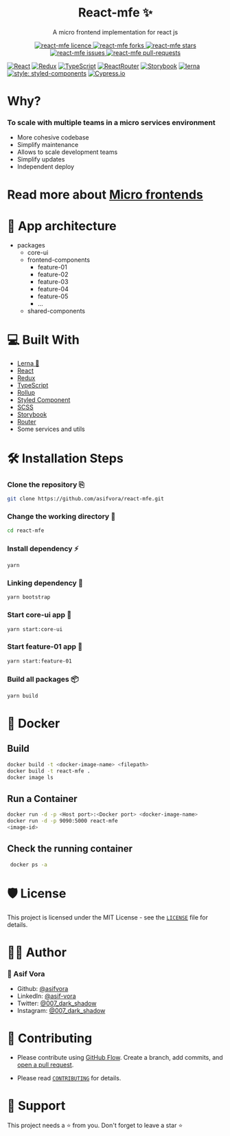 <h1 align="center">React-mfe ✨️</h1>
<p align="center">A micro frontend implementation for react js</p>

<p align="center">
<a href="https://github.com/asifvora/react-mfe/blob/master/LICENSE" target="blank">
<img src="https://img.shields.io/github/license/asifvora/react-mfe?style=flat-square" alt="react-mfe licence" />
</a>
<a href="https://github.com/asifvora/react-mfe/fork" target="blank">
<img src="https://img.shields.io/github/forks/asifvora/react-mfe?style=flat-square" alt="react-mfe forks"/>
</a>
<a href="https://github.com/asifvora/react-mfe/stargazers" target="blank">
<img src="https://img.shields.io/github/stars/asifvora/react-mfe?style=flat-square" alt="react-mfe stars"/>
</a>
<a href="https://github.com/asifvora/react-mfe/issues" target="blank">
<img src="https://img.shields.io/github/issues/asifvora/react-mfe?style=flat-square" alt="react-mfe issues"/>
</a>
<a href="https://github.com/asifvora/react-mfe/pulls" target="blank">
<img src="https://img.shields.io/github/issues-pr/asifvora/react-mfe?style=flat-square" alt="react-mfe pull-requests"/>
</p>

[![React](https://img.shields.io/badge/React-20232A?style=for-the-badge&logo=react&logoColor=61DAFB)](https://reactjs.org/)
[![Redux](https://img.shields.io/badge/Redux-593D88?style=for-the-badge&logo=redux&logoColor=white)](https://redux.js.org/)
[![TypeScript](https://img.shields.io/badge/TypeScript-007ACC?style=for-the-badge&logo=typescript&logoColor=white)](https://www.typescriptlang.org/)
[![ReactRouter](https://img.shields.io/badge/React_Router-CA4245?style=for-the-badge&logo=react-router&logoColor=white)](https://reactrouter.com/)
[![Storybook](https://img.shields.io/badge/storybook-FF4785?style=for-the-badge&logo=storybook&logoColor=white)](https://storybook.js.org/)
[![lerna](https://img.shields.io/badge/Lerna-blueviolet?style=for-the-badge&logo=lerna&logoColor=white)](https://lerna.js.org/)
[![style: styled-components](https://img.shields.io/badge/style-%F0%9F%92%85%20styled--components-orange.svg?colorB=daa357&colorA=db748e)](https://github.com/styled-components/styled-components)
[![Cypress.io](https://img.shields.io/badge/tested%20with-Cypress-04C38E.svg)](https://www.cypress.io/)




# Why?
### To scale with multiple teams in a micro services environment

- More cohesive codebase
- Simplify maintenance
- Allows to scale development teams
- Simplify updates
- Independent deploy

# Read more about <a href="https://microfrontends.com/ ">Micro frontends</a>


# 📖  App architecture 

- packages
    - core-ui
    - frontend-components    
        - feature-01
        - feature-02
        - feature-03
        - feature-04
        - feature-05
        - ...
    - shared-components

# 💻 Built With  
- [Lerna 🐉](https://lerna.js.org/)
- [React](https://reactjs.org/)
- [Redux](https://redux.js.org/)
- [TypeScript](https://www.typescriptlang.org/)
- [Rollup](https://rollupjs.org/)
- [Styled Component](https://styled-components.com/)
- [SCSS](https://sass-lang.com/)
- [Storybook](https://storybook.js.org/)
- [Router](https://reactrouter.com/)
- Some services and utils

# 🛠️ Installation Steps

### Clone the repository ⎘
```bash
git clone https://github.com/asifvora/react-mfe.git

```

### Change the working directory 📂
```bash
cd react-mfe
```

### Install dependency :zap:
```bash
yarn
```

### Linking dependency :wrench:
```bash
yarn bootstrap
```

### Start core-ui app :rocket:
```bash
yarn start:core-ui
```

### Start feature-01 app :rocket:
```bash
yarn start:feature-01
```

### Build all packages :package: 
```bash
yarn build
```

# :whale: Docker
## Build
```bash
docker build -t <docker-image-name> <filepath>
docker build -t react-mfe .
docker image ls
```

## Run a Container
```bash
docker run -d -p <Host port>:<Docker port> <docker-image-name>
docker run -d -p 9090:5000 react-mfe
<image-id>
```
## Check the running container
```bash
 docker ps -a
```

# 🛡️ License

This project is licensed under the MIT License - see the [`LICENSE`](LICENSE) file for details.

# 👨‍💻 Author
### 👤 Asif Vora
- Github: [@asifvora](https://github.com/asifvora)
- LinkedIn: [@asif-vora](https://www.linkedin.com/in/asif-vora/)
- Twitter: [@007_dark_shadow](https://twitter.com/007_dark_shadow)
- Instagram: [@007_dark_shadow](https://www.instagram.com/007_dark_shadow/)

# 🍰 Contributing

- Please contribute using [GitHub Flow](https://guides.github.com/introduction/flow). Create a branch, add commits, and [open a pull request](https://github.com/asifvora/react-mfe/compare).

- Please read [`CONTRIBUTING`](CONTRIBUTING.md) for details.

# 🙏 Support
This project needs a ⭐️  from you. Don't forget to leave a star ⭐️